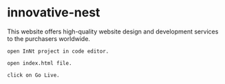 # innovative-nest
This website offers high-quality website design and development services to the purchasers worldwide.
```
open InNt project in code editor.

open index.html file.

click on Go Live.
```
